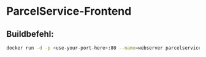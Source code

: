# ParcelService-Frontend

## Buildbefehl:

```sh
docker run -d -p <use-your-port-here>:80 --name=webserver parcelservice-frontend
```

